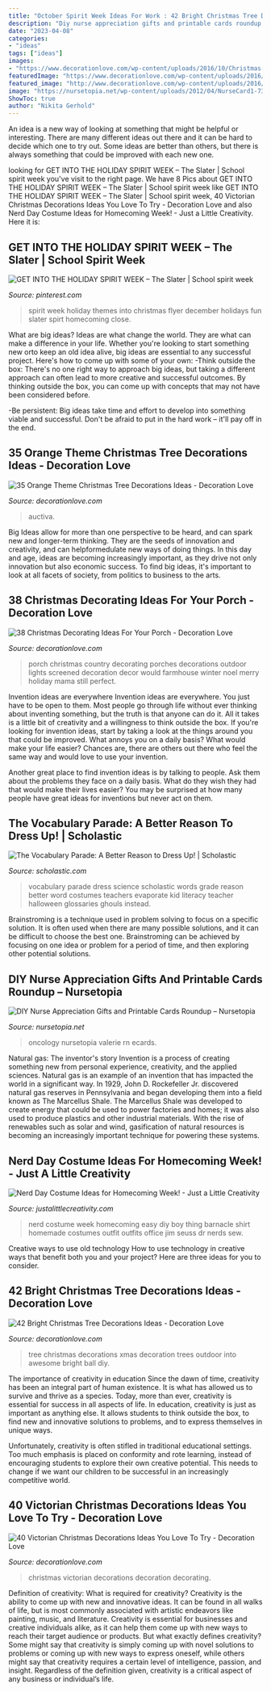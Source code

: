 ```yaml
---
title: "October Spirit Week Ideas For Work : 42 Bright Christmas Tree Decorations Ideas"
description: "Diy nurse appreciation gifts and printable cards roundup – nursetopia"
date: "2023-04-08"
categories:
- "ideas"
tags: ["ideas"]
images:
- "https://www.decorationlove.com/wp-content/uploads/2016/10/Christmas-Tree-Decorations-Ideas.jpg"
featuredImage: "https://www.decorationlove.com/wp-content/uploads/2016/10/orange-Fine-Chirstmas-Decorations-Design.jpg"
featured_image: "http://www.decorationlove.com/wp-content/uploads/2016/10/Victorian-Christmas-Decorating-Ideas-Pinterest.jpg"
image: "https://nursetopia.net/wp-content/uploads/2012/04/NurseCard1-733x1024.png"
ShowToc: true
author: "Nikita Gerhold"
---
```



An idea is a new way of looking at something that might be helpful or interesting. There are many different ideas out there and it can be hard to decide which one to try out. Some ideas are better than others, but there is always something that could be improved with each new one.

	

		
looking for GET INTO THE HOLIDAY SPIRIT WEEK – The Slater | School spirit week you've visit to the right page. We have 8 Pics about GET INTO THE HOLIDAY SPIRIT WEEK – The Slater | School spirit week like GET INTO THE HOLIDAY SPIRIT WEEK – The Slater | School spirit week, 40 Victorian Christmas Decorations Ideas You Love To Try - Decoration Love and also Nerd Day Costume Ideas for Homecoming Week! - Just a Little Creativity. Here it is:
		
    
## GET INTO THE HOLIDAY SPIRIT WEEK – The Slater | School Spirit Week

<img loading=lazy src="https://i.pinimg.com/736x/88/2b/88/882b882f6950029065ef63d1e1894c45.jpg" onerror="this.onerror=null;this.src='https://tse3.mm.bing.net/th?id=OIP.mIiRNaRNK0oSKINFtk6V5QHaJh&amp;pid=15.1';" alt="GET INTO THE HOLIDAY SPIRIT WEEK – The Slater | School spirit week">

_Source: pinterest.com_

>spirit week holiday themes into christmas flyer december holidays fun slater spirt homecoming close. 

	

What are big ideas?
Ideas are what change the world. They are what can make a difference in your life. Whether you're looking to start something new orto keep an old idea alive, big ideas are essential to any successful project. Here's how to come up with some of your own: 
-Think outside the box: There's no one right way to approach big ideas, but taking a different approach can often lead to more creative and successful outcomes. By thinking outside the box, you can come up with concepts that may not have been considered before. 

-Be persistent: Big ideas take time and effort to develop into something viable and successful. Don't be afraid to put in the hard work – it'll pay off in the end.

    
## 35 Orange Theme Christmas Tree Decorations Ideas - Decoration Love

<img loading=lazy src="https://www.decorationlove.com/wp-content/uploads/2016/10/orange-Fine-Chirstmas-Decorations-Design.jpg" onerror="this.onerror=null;this.src='https://tse1.mm.bing.net/th?id=OIP.UdfAQYnOfF2lY8Cam1fVkQHaKX&amp;pid=15.1';" alt="35 Orange Theme Christmas Tree Decorations Ideas - Decoration Love">

_Source: decorationlove.com_

>auctiva. 

	

Big Ideas allow for more than one perspective to be heard, and can spark new and longer-term thinking. They are the seeds of innovation and creativity, and can helpformedulate new ways of doing things. In this day and age, ideas are becoming increasingly important, as they drive not only innovation but also economic success. To find big ideas, it's important to look at all facets of society, from politics to business to the arts.

    
## 38 Christmas Decorating Ideas For Your Porch - Decoration Love

<img loading=lazy src="http://www.decorationlove.com/wp-content/uploads/2016/10/Country-Christmas-Porch.jpg" onerror="this.onerror=null;this.src='https://tse3.mm.bing.net/th?id=OIP.xWBIDs9vZyK12kYcawJzDwHaJ4&amp;pid=15.1';" alt="38 Christmas Decorating Ideas For Your Porch - Decoration Love">

_Source: decorationlove.com_

>porch christmas country decorating porches decorations outdoor lights screened decoration decor would farmhouse winter noel merry holiday mama still perfect. 

	

Invention ideas are everywhere
Invention ideas are everywhere. You just have to be open to them. Most people go through life without ever thinking about inventing something, but the truth is that anyone can do it. All it takes is a little bit of creativity and a willingness to think outside the box.
If you're looking for invention ideas, start by taking a look at the things around you that could be improved. What annoys you on a daily basis? What would make your life easier? Chances are, there are others out there who feel the same way and would love to use your invention.

Another great place to find invention ideas is by talking to people. Ask them about the problems they face on a daily basis. What do they wish they had that would make their lives easier? You may be surprised at how many people have great ideas for inventions but never act on them.

    
## The Vocabulary Parade: A Better Reason To Dress Up! | Scholastic

<img loading=lazy src="https://www.scholastic.com/content/dam/teachers/blogs/alycia-zimmerman/migrated-files/vparade_chloe2.jpg" onerror="this.onerror=null;this.src='https://tse4.mm.bing.net/th?id=OIP.1HI4E4BfJoll8L3hmakFZgHaOi&amp;pid=15.1';" alt="The Vocabulary Parade: A Better Reason to Dress Up! | Scholastic">

_Source: scholastic.com_

>vocabulary parade dress science scholastic words grade reason better word costumes teachers evaporate kid literacy teacher halloween glossaries ghouls instead. 

	

Brainstroming is a technique used in problem solving to focus on a specific solution. It is often used when there are many possible solutions, and it can be difficult to choose the best one. Brainstroming can be achieved by focusing on one idea or problem for a period of time, and then exploring other potential solutions.

    
## DIY Nurse Appreciation Gifts And Printable Cards Roundup – Nursetopia

<img loading=lazy src="https://nursetopia.net/wp-content/uploads/2012/04/NurseCard1-733x1024.png" onerror="this.onerror=null;this.src='https://tse4.mm.bing.net/th?id=OIP.AHU6gegFPOkqOVi-2rXXVAHaKW&amp;pid=15.1';" alt="DIY Nurse Appreciation Gifts and Printable Cards Roundup – Nursetopia">

_Source: nursetopia.net_

>oncology nursetopia valerie rn ecards. 

	

Natural gas: The inventor's story
Invention is a process of creating something new from personal experience, creativity, and the applied sciences. Natural gas is an example of an invention that has impacted the world in a significant way. In 1929, John D. Rockefeller Jr. discovered natural gas reserves in Pennsylvania and began developing them into a field known as The Marcellus Shale. The Marcellus Shale was developed to create energy that could be used to power factories and homes; it was also used to produce plastics and other industrial materials. With the rise of renewables such as solar and wind, gasification of natural resources is becoming an increasingly important technique for powering these systems.

    
## Nerd Day Costume Ideas For Homecoming Week! - Just A Little Creativity

<img loading=lazy src="https://www.justalittlecreativity.com/wp-content/uploads/2014/09/nerddaycostume-1.jpg" onerror="this.onerror=null;this.src='https://tse1.mm.bing.net/th?id=OIP.-wb-d7LOewXG7yrIY5-ZFQHaKH&amp;pid=15.1';" alt="Nerd Day Costume Ideas for Homecoming Week! - Just a Little Creativity">

_Source: justalittlecreativity.com_

>nerd costume week homecoming easy diy boy thing barnacle shirt homemade costumes outfit outfits office jim seuss dr nerds sew. 

	

Creative ways to use old technology
How to use technology in creative ways that benefit both you and your project? Here are three ideas for you to consider.

    
## 42 Bright Christmas Tree Decorations Ideas - Decoration Love

<img loading=lazy src="https://www.decorationlove.com/wp-content/uploads/2016/10/Christmas-Tree-Decorations-Ideas.jpg" onerror="this.onerror=null;this.src='https://tse4.mm.bing.net/th?id=OIP.gEPoBTb8KT_Aap3JUS3slQHaJ6&amp;pid=15.1';" alt="42 Bright Christmas Tree Decorations Ideas - Decoration Love">

_Source: decorationlove.com_

>tree christmas decorations xmas decoration trees outdoor into awesome bright ball diy. 

	

The importance of creativity in education
Since the dawn of time, creativity has been an integral part of human existence. It is what has allowed us to survive and thrive as a species. Today, more than ever, creativity is essential for success in all aspects of life.
In education, creativity is just as important as anything else. It allows students to think outside the box, to find new and innovative solutions to problems, and to express themselves in unique ways.

Unfortunately, creativity is often stifled in traditional educational settings. Too much emphasis is placed on conformity and rote learning, instead of encouraging students to explore their own creative potential. This needs to change if we want our children to be successful in an increasingly competitive world.

    
## 40 Victorian Christmas Decorations Ideas You Love To Try - Decoration Love

<img loading=lazy src="http://www.decorationlove.com/wp-content/uploads/2016/10/Victorian-Christmas-Decorating-Ideas-Pinterest.jpg" onerror="this.onerror=null;this.src='https://tse3.mm.bing.net/th?id=OIP.EH35ZhrGOpdZbc6TJeDN1wHaJ4&amp;pid=15.1';" alt="40 Victorian Christmas Decorations Ideas You Love To Try - Decoration Love">

_Source: decorationlove.com_

>christmas victorian decorations decoration decorating. 

	

Definition of creativity: What is required for creativity?
Creativity is the ability to come up with new and innovative ideas. It can be found in all walks of life, but is most commonly associated with artistic endeavors like painting, music, and literature. Creativity is essential for businesses and creative individuals alike, as it can help them come up with new ways to reach their target audience or products. But what exactly defines creativity? Some might say that creativity is simply coming up with novel solutions to problems or coming up with new ways to express oneself, while others might say that creativity requires a certain level of intelligence, passion, and insight. Regardless of the definition given, creativity is a critical aspect of any business or individual’s life.

